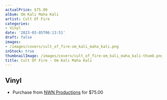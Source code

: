 ```yaml
---
actualPrice: $75.00
album: Om Kali Maha Kali
artist: Cult Of Fire
categories:
- Vinyl
date: '2023-03-05T06:13:51'
draft: false
images:
- /images/covers/cult_of_fire-om_kali_maha_kali.png
inStock: true
thumbnailImage: /images/covers/cult_of_fire-om_kali_maha_kali-thumb.png
title: Cult Of Fire - Om Kali Maha Kali
---
```


## Vinyl
* Purchase from [NWN Productions](http://shop.nwnprod.com/index.php?route=product/product&path=75&product_id=31811&sort=pd.name&order=ASC) for $75.00
